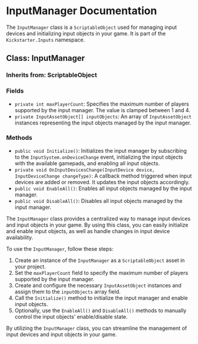 # InputManager Documentation

The `InputManager` class is a `ScriptableObject` used for managing input devices and initializing input objects in your game. It is part of the `Kickstarter.Inputs` namespace.

## Class: InputManager

### Inherits from: ScriptableObject

### Fields

- `private int maxPlayerCount`: Specifies the maximum number of players supported by the input manager. The value is clamped between 1 and 4.
- `private InputAssetObject[] inputObjects`: An array of `InputAssetObject` instances representing the input objects managed by the input manager.

### Methods

- `public void Initialize()`: Initializes the input manager by subscribing to the `InputSystem.onDeviceChange` event, initializing the input objects with the available gamepads, and enabling all input objects.
- `private void OnInputDevicesChange(InputDevice device, InputDeviceChange changeType)`: A callback method triggered when input devices are added or removed. It updates the input objects accordingly.
- `public void EnableAll()`: Enables all input objects managed by the input manager.
- `public void DisableAll()`: Disables all input objects managed by the input manager.

The `InputManager` class provides a centralized way to manage input devices and input objects in your game. By using this class, you can easily initialize and enable input objects, as well as handle changes in input device availability.

To use the `InputManager`, follow these steps:

1. Create an instance of the `InputManager` as a `ScriptableObject` asset in your project.
2. Set the `maxPlayerCount` field to specify the maximum number of players supported by the input manager.
3. Create and configure the necessary `InputAssetObject` instances and assign them to the `inputObjects` array field.
4. Call the `Initialize()` method to initialize the input manager and enable input objects.
5. Optionally, use the `EnableAll()` and `DisableAll()` methods to manually control the input objects' enable/disable state.

By utilizing the `InputManager` class, you can streamline the management of input devices and input objects in your game.
